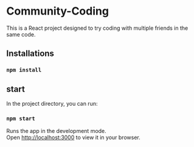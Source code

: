 # Community-Coding
This is a React project designed to try coding with multiple friends in the same code.

## Installations

### `npm install`

## start

 In the project directory, you can run:

### `npm start`

Runs the app in the development mode.\
Open [http://localhost:3000](http://localhost:3000) to view it in your browser.

